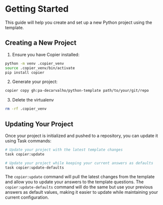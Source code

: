 # Getting Started

This guide will help you create and set up a new Python project using the template.

## Creating a New Project

1. Ensure you have Copier installed:

```bash
python -m venv .copier_venv
source .copier_venv/bin/activate
pip install copier
```

2. Generate your project:

```bash
copier copy gh:pa-decarvalho/python-template path/to/your/git/repo
```

3. Delete the virtualenv

```bash
rm -rf .copier_venv
```

## Updating Your Project

Once your project is initialized and pushed to a repository, you can update it using Task commands:

```bash
# Update your project with the latest template changes
task copier:update

# Update your project while keeping your current answers as defaults
task copier:update-defaults
```

The `copier:update` command will pull the latest changes from the template and allow you to update your answers to the template questions.
The `copier:update-defaults` command will do the same but use your previous answers as default values, making it easier to update while maintaining your current configuration.
